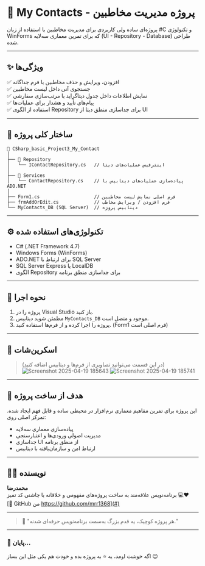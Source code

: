 # 📇 My Contacts - پروژه مدیریت مخاطبین

پروژه‌ای ساده ولی کاربردی برای مدیریت مخاطبین با استفاده از زبان #C و تکنولوژی WinForms که برای تمرین معماری سه‌لایه (UI - Repository - Database) طراحی شده.

---

## ✨ ویژگی‌ها

✅ افزودن، ویرایش و حذف مخاطبین با فرم جداگانه  
✅ جستجوی آنی داخل لیست مخاطبین  
✅ نمایش اطلاعات داخل جدول دیتاگراید با مرتب‌سازی سفارشی  
✅ پیام‌های تأیید و هشدار برای عملیات‌ها  
✅ استفاده از الگوی Repository برای جداسازی منطق دیتا از UI  

---

## 🧱 ساختار کلی پروژه

```
📁 CSharp_basic_Project3_My_Contact
│
├── 📁 Repository
│   └── IContactRepository.cs   // اینترفیس عملیات‌های دیتا
│
├── 📁 Services
│   └── ContactRepository.cs    // پیاده‌سازی عملیات‌های دیتابیس با ADO.NET
│
├── Form1.cs                    // فرم اصلی نمایش لیست مخاطبین
├── frmAddOrEdit.cs             // فرم افزودن / ویرایش مخاطب
└── MyContacts_DB (SQL Server)  // دیتابیس پروژه
```

---

## ⚙️ تکنولوژی‌های استفاده شده

- C# (.NET Framework 4.7)
- Windows Forms (WinForms)
- ADO.NET برای ارتباط با SQL Server
- SQL Server Express یا LocalDB
- الگوی Repository برای جداسازی منطق برنامه

---

## 🚀 نحوه اجرا

1. پروژه را در Visual Studio باز کنید.
2. مطمئن شوید دیتابیس `MyContacts_DB` موجود و متصل است.
3. پروژه را اجرا کرده و از فرم‌ها استفاده کنید. (Form1 فرم اصلی است)

---

## 📸 اسکرین‌شات

> (در این قسمت می‌توانید تصاویری از فرم‌ها و دیتابیس اضافه کنید)    ![Screenshot 2025-04-19 185643](https://github.com/user-attachments/assets/ae6ce1f2-e286-40eb-bea6-d3b34bb3161d)      ![Screenshot 2025-04-19 185741](https://github.com/user-attachments/assets/b29666ac-e462-4e2d-b7c1-d6ca05422730)



---

## 🎯 هدف از ساخت پروژه

این پروژه برای تمرین مفاهیم معماری نرم‌افزار در محیطی ساده و قابل فهم ایجاد شده. تمرکز اصلی روی:

- پیاده‌سازی معماری سه‌لایه
- مدیریت اصولی ورودی‌ها و اعتبارسنجی
- جداسازی UI از منطق برنامه
- ارتباط امن و سازمان‌یافته با دیتابیس

---

## 👨‍💻 نویسنده

**محمدرضا**  
برنامه‌نویس علاقه‌مند به ساخت پروژه‌های مفهومی و خلاقانه با چاشنی کد تمیز 💻❤️  
[🔗 GitHub من     https://github.com/mrr1368](#)

---

> 🧠 "هر پروژه کوچیک، یه قدم بزرگ به‌سمت برنامه‌نویس حرفه‌ای شدنه."

---

### 🏁 پایان...

اگه خوشت اومد، یه ⭐ به پروژه بده و خودت هم یکی مثل این بساز 😉

